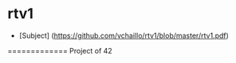 rtv1
====

* [Subject] (https://github.com/vchaillo/rtv1/blob/master/rtv1.pdf)

=============
Project of 42

